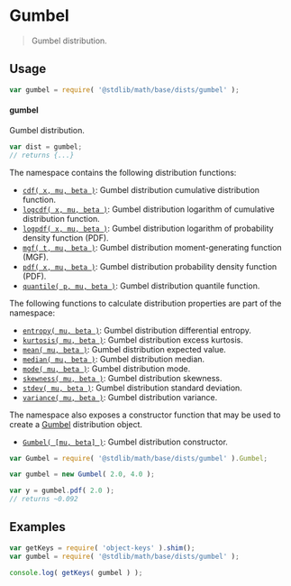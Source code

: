 <!--

@license Apache-2.0

Copyright (c) 2018 The Stdlib Authors.

Licensed under the Apache License, Version 2.0 (the "License");
you may not use this file except in compliance with the License.
You may obtain a copy of the License at

   http://www.apache.org/licenses/LICENSE-2.0

Unless required by applicable law or agreed to in writing, software
distributed under the License is distributed on an "AS IS" BASIS,
WITHOUT WARRANTIES OR CONDITIONS OF ANY KIND, either express or implied.
See the License for the specific language governing permissions and
limitations under the License.

-->

# Gumbel

> Gumbel distribution.

<section class="usage">

## Usage

```javascript
var gumbel = require( '@stdlib/math/base/dists/gumbel' );
```

#### gumbel

Gumbel distribution.

```javascript
var dist = gumbel;
// returns {...}
```

The namespace contains the following distribution functions:

<!-- <toc pattern="*+(cdf|pdf|mgf|quantile)*"> -->

<div class="namespace-toc">

-   <span class="signature">[`cdf( x, mu, beta )`][@stdlib/math/base/dists/gumbel/cdf]</span><span class="delimiter">: </span><span class="description">Gumbel distribution cumulative distribution function.</span>
-   <span class="signature">[`logcdf( x, mu, beta )`][@stdlib/math/base/dists/gumbel/logcdf]</span><span class="delimiter">: </span><span class="description">Gumbel distribution logarithm of cumulative distribution function.</span>
-   <span class="signature">[`logpdf( x, mu, beta )`][@stdlib/math/base/dists/gumbel/logpdf]</span><span class="delimiter">: </span><span class="description">Gumbel distribution logarithm of probability density function (PDF).</span>
-   <span class="signature">[`mgf( t, mu, beta )`][@stdlib/math/base/dists/gumbel/mgf]</span><span class="delimiter">: </span><span class="description">Gumbel distribution moment-generating function (MGF).</span>
-   <span class="signature">[`pdf( x, mu, beta )`][@stdlib/math/base/dists/gumbel/pdf]</span><span class="delimiter">: </span><span class="description">Gumbel distribution probability density function (PDF).</span>
-   <span class="signature">[`quantile( p, mu, beta )`][@stdlib/math/base/dists/gumbel/quantile]</span><span class="delimiter">: </span><span class="description">Gumbel distribution quantile function.</span>

</div>

<!-- </toc> -->

The following functions to calculate distribution properties are part of the namespace:

<!-- <toc pattern="*+(entropy|kurtosis|mean|median|mode|skewness|stdev|variance)*"> -->

<div class="namespace-toc">

-   <span class="signature">[`entropy( mu, beta )`][@stdlib/math/base/dists/gumbel/entropy]</span><span class="delimiter">: </span><span class="description">Gumbel distribution differential entropy.</span>
-   <span class="signature">[`kurtosis( mu, beta )`][@stdlib/math/base/dists/gumbel/kurtosis]</span><span class="delimiter">: </span><span class="description">Gumbel distribution excess kurtosis.</span>
-   <span class="signature">[`mean( mu, beta )`][@stdlib/math/base/dists/gumbel/mean]</span><span class="delimiter">: </span><span class="description">Gumbel distribution expected value.</span>
-   <span class="signature">[`median( mu, beta )`][@stdlib/math/base/dists/gumbel/median]</span><span class="delimiter">: </span><span class="description">Gumbel distribution median.</span>
-   <span class="signature">[`mode( mu, beta )`][@stdlib/math/base/dists/gumbel/mode]</span><span class="delimiter">: </span><span class="description">Gumbel distribution mode.</span>
-   <span class="signature">[`skewness( mu, beta )`][@stdlib/math/base/dists/gumbel/skewness]</span><span class="delimiter">: </span><span class="description">Gumbel distribution skewness.</span>
-   <span class="signature">[`stdev( mu, beta )`][@stdlib/math/base/dists/gumbel/stdev]</span><span class="delimiter">: </span><span class="description">Gumbel distribution standard deviation.</span>
-   <span class="signature">[`variance( mu, beta )`][@stdlib/math/base/dists/gumbel/variance]</span><span class="delimiter">: </span><span class="description">Gumbel distribution variance.</span>

</div>

<!-- </toc> -->

The namespace also exposes a constructor function that may be used to create a [Gumbel][gumbel-distribution] distribution object.

<!-- <toc pattern="*ctor*"> -->

<div class="namespace-toc">

-   <span class="signature">[`Gumbel( [mu, beta] )`][@stdlib/math/base/dists/gumbel/ctor]</span><span class="delimiter">: </span><span class="description">Gumbel distribution constructor.</span>

</div>

<!-- </toc> -->

```javascript
var Gumbel = require( '@stdlib/math/base/dists/gumbel' ).Gumbel;

var gumbel = new Gumbel( 2.0, 4.0 );

var y = gumbel.pdf( 2.0 );
// returns ~0.092
```

</section>

<!-- /.usage -->

<section class="examples">

## Examples

<!-- TODO: better examples -->

<!-- eslint no-undef: "error" -->

```javascript
var getKeys = require( 'object-keys' ).shim();
var gumbel = require( '@stdlib/math/base/dists/gumbel' );

console.log( getKeys( gumbel ) );
```

</section>

<!-- /.examples -->

<section class="links">

[gumbel-distribution]: https://en.wikipedia.org/wiki/Gumbel_distribution

<!-- <toc-links> -->

[@stdlib/math/base/dists/gumbel/ctor]: https://github.com/stdlib-js/stdlib/tree/develop/lib/node_modules/%40stdlib/math/base/dists/gumbel/ctor

[@stdlib/math/base/dists/gumbel/entropy]: https://github.com/stdlib-js/stdlib/tree/develop/lib/node_modules/%40stdlib/math/base/dists/gumbel/entropy

[@stdlib/math/base/dists/gumbel/kurtosis]: https://github.com/stdlib-js/stdlib/tree/develop/lib/node_modules/%40stdlib/math/base/dists/gumbel/kurtosis

[@stdlib/math/base/dists/gumbel/mean]: https://github.com/stdlib-js/stdlib/tree/develop/lib/node_modules/%40stdlib/math/base/dists/gumbel/mean

[@stdlib/math/base/dists/gumbel/median]: https://github.com/stdlib-js/stdlib/tree/develop/lib/node_modules/%40stdlib/math/base/dists/gumbel/median

[@stdlib/math/base/dists/gumbel/mode]: https://github.com/stdlib-js/stdlib/tree/develop/lib/node_modules/%40stdlib/math/base/dists/gumbel/mode

[@stdlib/math/base/dists/gumbel/skewness]: https://github.com/stdlib-js/stdlib/tree/develop/lib/node_modules/%40stdlib/math/base/dists/gumbel/skewness

[@stdlib/math/base/dists/gumbel/stdev]: https://github.com/stdlib-js/stdlib/tree/develop/lib/node_modules/%40stdlib/math/base/dists/gumbel/stdev

[@stdlib/math/base/dists/gumbel/variance]: https://github.com/stdlib-js/stdlib/tree/develop/lib/node_modules/%40stdlib/math/base/dists/gumbel/variance

[@stdlib/math/base/dists/gumbel/cdf]: https://github.com/stdlib-js/stdlib/tree/develop/lib/node_modules/%40stdlib/math/base/dists/gumbel/cdf

[@stdlib/math/base/dists/gumbel/logcdf]: https://github.com/stdlib-js/stdlib/tree/develop/lib/node_modules/%40stdlib/math/base/dists/gumbel/logcdf

[@stdlib/math/base/dists/gumbel/logpdf]: https://github.com/stdlib-js/stdlib/tree/develop/lib/node_modules/%40stdlib/math/base/dists/gumbel/logpdf

[@stdlib/math/base/dists/gumbel/mgf]: https://github.com/stdlib-js/stdlib/tree/develop/lib/node_modules/%40stdlib/math/base/dists/gumbel/mgf

[@stdlib/math/base/dists/gumbel/pdf]: https://github.com/stdlib-js/stdlib/tree/develop/lib/node_modules/%40stdlib/math/base/dists/gumbel/pdf

[@stdlib/math/base/dists/gumbel/quantile]: https://github.com/stdlib-js/stdlib/tree/develop/lib/node_modules/%40stdlib/math/base/dists/gumbel/quantile

<!-- </toc-links> -->

</section>

<!-- /.links -->
